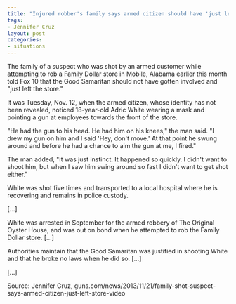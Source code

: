```yaml
---
title: "Injured robber's family says armed citizen should have 'just left the store'"
tags:
- Jennifer Cruz
layout: post
categories:
- situations
---
```


The family of a suspect who was shot by an armed customer while attempting to rob a Family Dollar store in Mobile, Alabama earlier this month told Fox 10 that the Good Samaritan should not have gotten involved and "just left the store."

It was Tuesday, Nov. 12, when the armed citizen, whose identity has not been revealed, noticed 18-year-old Adric White wearing a mask and pointing a gun at employees towards the front of the store.

"He had the gun to his head. He had him on his knees," the man said. "I drew my gun on him and I said 'Hey, don't move.' At that point he swung around and before he had a chance to aim the gun at me, I fired."

The man added, "It was just instinct. It happened so quickly. I didn't want to shoot him, but when I saw him swing around so fast I didn't want to get shot either."

White was shot five times and transported to a local hospital where he is recovering and remains in police custody.

[...]

White was arrested in September for the armed robbery of The Original Oyster House, and was out on bond when he attempted to rob the Family Dollar store. [...]

Authorities maintain that the Good Samaritan was justified in shooting White and that he broke no laws when he did so. [...]

[...]

Source: Jennifer Cruz, guns.com/news/2013/11/21/family-shot-suspect-says-armed-citizen-just-left-store-video
